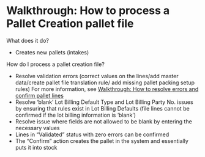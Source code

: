 # Walkthrough: How to process a Pallet Creation pallet file

What does it do?

* Creates new pallets (intakes)

  


How do I process a pallet creation file?

* Resolve validation errors (correct values on the lines/add master data/create pallet file translation rule/ add missing pallet packing setup rules) For more information, see [Walkthrough: How to resolve errors and confirm pallet lines](https://linc.freshdesk.com/en/support/solutions/articles/8000097826)
* Resolve ‘blank’ Lot Billing Default Type and Lot Billing Party No. issues by ensuring that rules exist in Lot Billing Defaults (file lines cannot be confirmed if the lot billing information is ‘blank’)
* Resolve issue where fields are not allowed to be blank by entering the necessary values
* Lines in “Validated” status with zero errors can be confirmed
* The “Confirm” action creates the pallet in the system and essentially puts it into stock
